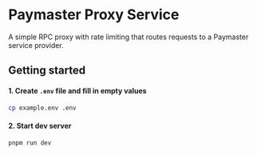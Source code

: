 # Paymaster Proxy Service

A simple RPC proxy with rate limiting that routes requests to a Paymaster service provider.

## Getting started

#### 1. Create `.env` file and fill in empty values

```bash
cp example.env .env
```

#### 2. Start dev server

```bash
pnpm run dev
```
